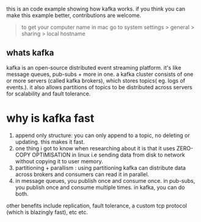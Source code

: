 this is an code example showing how kafka works.
if you think you can make this example better, contributions are welcome.

> to get your computer name in mac go to system settings > general > sharing > local hostname

## whats kafka

kafka is an open-source distributed event streaming platform. it's like message queues, pub-subs + more in one. a kafka cluster consists of one or more servers (called kafka brokers), which stores topics( eg. logs of events.). it also allows partitions of topics to be distributed across servers for scalability and fault tolerance.

# why is kafka fast

1. append only structure: you can only append to a topic, no deleting or updating. this makes it fast.
2. one thing i got to know when researching about it is that it uses ZERO-COPY OPTIMISATION in linux i.e sending data from disk to network without copying it to user memory.
3. partitioning + parallism : using partitioning kafka can distribute data across brokers and consumers can read it in parallel.
4. in message queues, you publish once and consume once. in pub-subs, you publish once and consume multiple times. in kafka, you can do both.

other benefits include replication, fault tolerance, a custom tcp protocol (which is blazingly fast), etc etc.

